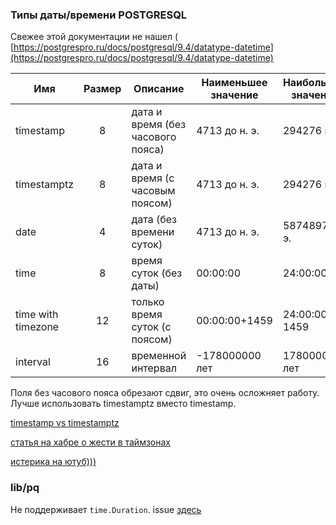 ### Типы даты/времени POSTGRESQL

Свежее этой документации не нашел (
[https://postgrespro.ru/docs/postgresql/9.4/datatype-datetime](https://postgrespro.ru/docs/postgresql/9.4/datatype-datetime)

| Имя                | Размер | Описание                          | Наименьшее значение | Наибольшее значение |
|--------------------|:------:|-----------------------------------|---------------------|---------------------|
| timestamp          |   8    | дата и время (без часового пояса) | 4713 до н. э.       | 294276 н. э.        |
| timestamptz        |   8    | дата и время (с часовым поясом)   | 4713 до н. э.       | 294276 н. э.        |
| date               |   4    | дата (без времени суток)          | 4713 до н. э.       | 5874897 н. э.       |
| time               |   8    | время суток (без даты)            | 00:00:00            | 24:00:00            |
| time with timezone |   12   | только время суток (с поясом)     | 00:00:00+1459       | 24:00:00-1459       |
| interval           |   16   | временной интервал                | -178000000 лет      | 178000000 лет       |

Поля без часового пояса обрезают сдвиг, это очень осложняет работу. Лучше использовать timestamptz вместо timestamp. 

[timestamp vs timestamptz](https://medium.com/building-the-system/how-to-store-dates-and-times-in-postgresql-269bda8d6403)

[статья на хабре о жести в таймзонах](https://habr.com/ru/company/mailru/blog/242645)

[истерика на ютуб)))](https://www.youtube.com/watch?v=-5wpm-gesOY)

### lib/pq

Не поддерживает `time.Duration`. issue [здесь](https://github.com/lib/pq/issues/78)

